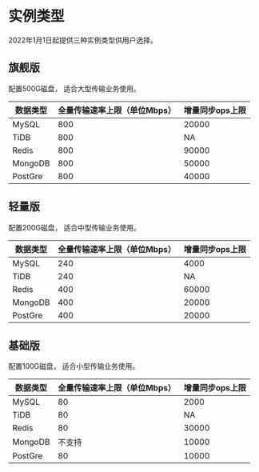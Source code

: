 # 实例类型


2022年1月1日起提供三种实例类型供用户选择。


## 旗舰版

配置500G磁盘， 适合大型传输业务使用。 

| 数据类型    |  全量传输速率上限（单位Mbps）| 增量同步ops上限   |
| -------    | -------------| ----------- | 
| MySQL      |  800         |     20000   | 
| TiDB       |  800         |       NA    | 
| Redis      |  800         |     90000   | 
| MongoDB    |  800         |     50000   | 
| PostGre    |  800         |     40000   | 

## 轻量版

配置200G磁盘， 适合中型传输业务使用。 

| 数据类型    |  全量传输速率上限（单位Mbps）| 增量同步ops上限   |
| -------    | -------------| ----------- | 
| MySQL      |  240         |     4000   | 
| TiDB       |  240         |       NA    | 
| Redis      |  400         |     60000   | 
| MongoDB    |  400         |     20000   | 
| PostGre    |  400         |     20000   | 

## 基础版

配置100G磁盘， 适合小型传输业务使用。 

| 数据类型    |  全量传输速率上限（单位Mbps）| 增量同步ops上限   |
| -------    | -------------| ----------- | 
| MySQL      |  80          |     2000    | 
| TiDB       |  80          |       NA    | 
| Redis      |  80          |     30000   | 
| MongoDB    |  不支持       |     10000   | 
| PostGre    |  80          |     10000   | 


